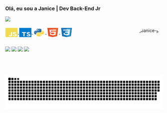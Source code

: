 ### Olá, eu sou a Janice | Dev Back-End Jr

<div align="left">
  <a href="https://github.com/janicecaldeira">
  <img height="180em" src="https://github-readme-stats.vercel.app/api/top-langs/?username=janicecaldeira&layout=compact&langs_count=7&theme=tokyonight"/>
</div>
  

  <div style="display: inline_block"><br>
  <img align="center" alt="Janice-Js" height="30" width="40" src="https://raw.githubusercontent.com/devicons/devicon/master/icons/javascript/javascript-plain.svg">
  <img align="center" alt="Janice-Ts" height="30" width="40" src="https://raw.githubusercontent.com/devicons/devicon/master/icons/typescript/typescript-plain.svg">
  <img align="center" alt="Janice-Python" height="30" width="40" src="https://raw.githubusercontent.com/devicons/devicon/master/icons/python/python-original.svg">
  <img align="center" alt="Janice-HTML" height="30" width="40" src="https://raw.githubusercontent.com/devicons/devicon/master/icons/html5/html5-original.svg">
  <img align="center" alt="Janice-CSS" height="30" width="40" src="https://raw.githubusercontent.com/devicons/devicon/master/icons/css3/css3-original.svg">
  <img align="right" alt="Janice-pic" height="150" style="border-radius:50px;" src="https://i.ibb.co/6DWH1VQ/download-1.png">
</div>
  
  ##
 
<div> 
  <a href="https://www.linkedin.com/in/janicecaldeira" target="_blank"><img src="https://img.shields.io/badge/-LinkedIn-%230077B5?style=for-the-badge&logo=linkedin&logoColor=white" target="_blank"></a> 
  <a href = "mailto:janicecaldeira@gmail.com"><img src="https://img.shields.io/badge/Gmail-D14836?style=for-the-badge&logo=gmail&logoColor=white" target="_blank"></a>
  <a href="https://instagram.com/janicecaldeira" target="_blank"><img src="https://img.shields.io/badge/-Instagram-%23E4405F?style=for-the-badge&logo=instagram&logoColor=white" target="_blank"></a>
  <a href="https://wa.me/5531988213738" target="_blank"><img src="https://img.shields.io/badge/WhatsApp-25D366?style=for-the-badge&logo=whatsapp&logoColor=white" target="_blank"></a>
  
 
  ![Snake animation](https://github.com/janicecaldeira/janicecaldeira/blob/output/github-contribution-grid-snake.svg)
 
</div>
